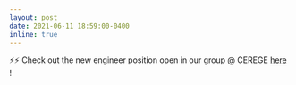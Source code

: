 ```yaml
---
layout: post
date: 2021-06-11 18:59:00-0400
inline: true
---
```



⚡️⚡️ Check out the new engineer position open in our group @ CEREGE [here](https://cerege-cl.github.io/opportunities/Research_fellow/) ! 
